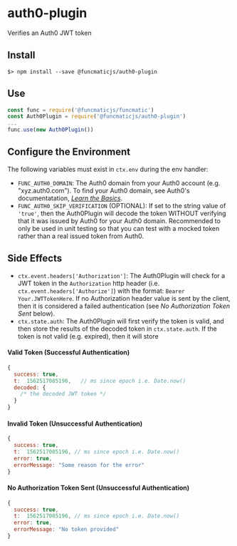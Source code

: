 # auth0-plugin
Verifies an Auth0 JWT token

## Install

```
$> npm install --save @funcmaticjs/auth0-plugin
```

## Use

```js
const func = require('@funcmaticjs/funcmatic')
const Auth0Plugin = require('@funcmaticjs/auth0-plugin')
...
func.use(new Auth0Plugin())
```

## Configure the Environment

The following variables must exist in `ctx.env` during the env handler:

- `FUNC_AUTH0_DOMAIN`: The Auth0 domain from your Auth0 account (e.g. "xyz.auth0.com"). To find your Auth0 domain, see Auth0's documentatation, *[Learn the Basics](https://auth0.com/docs/getting-started/the-basics)*.
- `FUNC_AUTH0_SKIP_VERIFICATION` (OPTIONAL): If set to the string value of `'true'`, then the Auth0Plugin will decode the token WITHOUT verifying that it was issued by Auth0 for your Auth0 domain. Recommended to only be used in unit testing so that you can test with a mocked token rather than a real issued token from Auth0.


## Side Effects

- `ctx.event.headers['Authorization']`: The Auth0Plugin will check for a JWT token in the `Authorization` http header (i.e. `ctx.event.headers['Authorize']`) with the format: `Bearer Your.JWTTokenHere`. If no Authorization header value is sent by the client, then it is considered a failed authentication (see *No Authorization Token Sent* below).
- `ctx.state.auth`: The Auth0Plugin will first verify the token is valid, and then store the results of the decoded token in `ctx.state.auth`. If the token is not valid (e.g. expired), then it will store 

#### Valid Token (Successful Authentication)

```js
{
  success: true,
  t:  1562517085196,   // ms since epoch i.e. Date.now()
  decoded: {
    /* the decoded JWT token */
  }
}
```

#### Invalid Token (Unsuccessful Authentication)

```js
{
  success: true,
  t:  1562517085196, // ms since epoch i.e. Date.now()
  error: true,
  errorMessage: "Some reason for the error"  
}
```

#### No Authorization Token Sent (Unsuccessful Authentication)

```js
{
  success: true,
  t:  1562517085196, // ms since epoch i.e. Date.now()
  error: true,
  errorMessage: "No token provided"  
}
```

